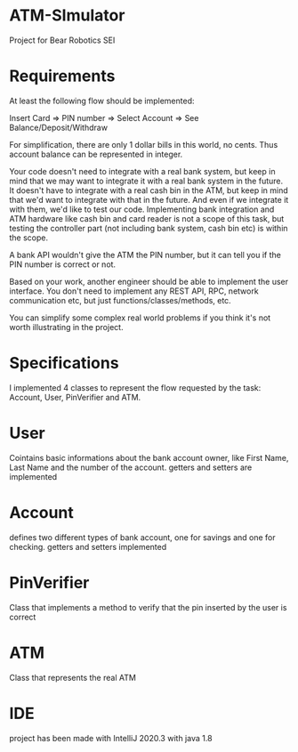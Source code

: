 # ATM-SImulator
Project for Bear Robotics SEI

# Requirements
At least the following flow should be implemented:

Insert Card => PIN number => Select Account => See Balance/Deposit/Withdraw



For simplification, there are only 1 dollar bills in this world, no cents. Thus account balance can be represented in integer.



Your code doesn't need to integrate with a real bank system, but keep in mind that we may want to integrate it with a real bank system in the future. It doesn't have to integrate with a real cash bin in the ATM, but keep in mind that we'd want to integrate with that in the future. And even if we integrate it with them, we'd like to test our code. Implementing bank integration and ATM hardware like cash bin and card reader is not a scope of this task, but testing the controller part (not including bank system, cash bin etc) is within the scope.



A bank API wouldn't give the ATM the PIN number, but it can tell you if the PIN number is correct or not.



Based on your work, another engineer should be able to implement the user interface. You don't need to implement any REST API, RPC, network communication etc, but just functions/classes/methods, etc.



You can simplify some complex real world problems if you think it's not worth illustrating in the project.

# Specifications
I implemented 4 classes to represent the flow requested by the task: Account, User, PinVerifier and ATM.

# User
Cointains basic informations about the bank account owner, like First Name, Last Name and the number of the account. getters and setters are implemented

# Account
defines two different types of bank account, one for savings and one for checking. getters and setters implemented

# PinVerifier
Class that implements a method to verify that the pin inserted by the user is correct

# ATM
Class that represents the real ATM

# IDE

project has been made with IntelliJ 2020.3 with java 1.8
